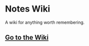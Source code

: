 # Notes Wiki

A wiki for anything worth remembering. 

## [Go to the Wiki](https://github.com/itxchy/notes-wiki/wiki)
